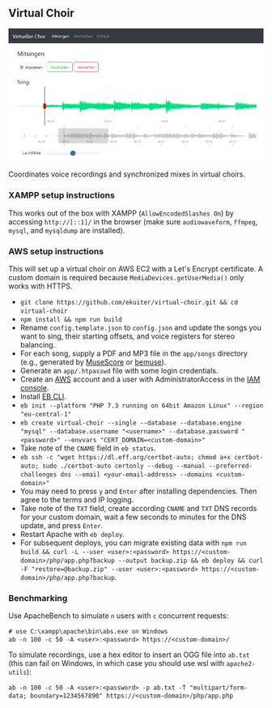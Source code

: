 ## Virtual Choir

![Screenshot](screenshot.png)

Coordinates voice recordings and synchronized mixes in virtual choirs.

### XAMPP setup instructions

This works out of the box with XAMPP (`AllowEncodedSlashes On`) by accessing `http://[::1]/` in the browser (make sure `audiowaveform`, `ffmpeg`, `mysql`, and `mysqldump` are installed).

### AWS setup instructions

This will set up a virtual choir on AWS EC2 with a Let's Encrypt certificate.
A custom domain is required because `MediaDevices.getUserMedia()` only works with HTTPS.

- `git clone https://github.com/ekuiter/virtual-choir.git && cd virtual-choir`
- `npm install && npm run build`
- Rename `config.template.json` to `config.json` and update the songs you want to sing, their starting offsets, and voice registers for stereo balancing.
- For each song, supply a PDF and MP3 file in the `app/songs` directory (e.g., generated by [MuseScore](https://musescore.org) or [bemuse](https://github.com/ekuiter/bemuse)).
- Generate an `app/.htpasswd` file with some login credentials.
- Create an [AWS](https://aws.amazon.com) account and a user with AdministratorAccess in the [IAM console](https://console.aws.amazon.com/iam/home#/users).
- Install [EB CLI](https://github.com/aws/aws-elastic-beanstalk-cli-setup).
- `eb init --platform "PHP 7.3 running on 64bit Amazon Linux" --region "eu-central-1"`
- `eb create virtual-choir --single --database --database.engine "mysql" --database.username "<username>" --database.password "<password>" --envvars "CERT_DOMAIN=<custom-domain>"`
- Take note of the `CNAME` field in `eb status`.
- `eb ssh -c "wget https://dl.eff.org/certbot-auto; chmod a+x certbot-auto; sudo ./certbot-auto certonly --debug --manual --preferred-challenges dns --email <your-email-address> --domains <custom-domain>"`
- You may need to press `y` and `Enter` after installing dependencies. Then agree to the terms and IP logging.
- Take note of the `TXT` field, create according `CNAME` and `TXT` DNS records for your custom domain, wait a few seconds to minutes for the DNS update, and press `Enter`.
- Restart Apache with `eb deploy`.
- For subsequent deploys, you can migrate existing data with `npm run build && curl -L --user <user>:<password> https://<custom-domain>/php/app.php?backup --output backup.zip && eb deploy && curl -F "restore=@backup.zip" --user <user>:<password> https://<custom-domain>/php/app.php?backup`.

### Benchmarking

Use ApacheBench to simulate `n` users with `c` concurrent requests:

```
# use C:\xampp\apache\bin\abs.exe on Windows
ab -n 100 -c 50 -A <user>:<password> https://<custom-domain>/
```

To simulate recordings, use a hex editor to insert an OGG file into `ab.txt` (this can fail on Windows, in which case you should use wsl with `apache2-utils`):

```
ab -n 100 -c 50 -A <user>:<password> -p ab.txt -T "multipart/form-data; boundary=1234567890" https://<custom-domain>/php/app.php
```